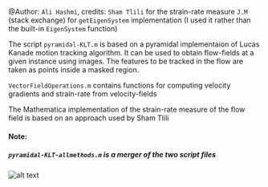 @Author: `Ali Hashmi`, 
credits: `Sham Tlili` for the strain-rate measure 
         `J.M` (stack exchange) for `getEigenSystem` implementation (I used it rather than the built-in `EigenSystem` function)


The script `pyramidal-KLT.m` is based on a pyramidal implementaion of Lucas Kanade motion tracking algorithm. It can be used
to obtain flow-fields at a given instance using images. The features to be tracked in the flow are taken as points inside a masked
region. 

`VectorFieldOperations.m` contains functions for computing velocity gradients and strain-rate from velocity-fields

The Mathematica implementation of the strain-rate measure of the flow field is based on an approach used by Sham Tlili

#### Note: 
##### `pyramidal-KLT-allmethods.m` is a merger of the two script files

![alt text](https://github.com/alihashmiii/flow-fields/blob/master/for%20Readme/plot.png)
